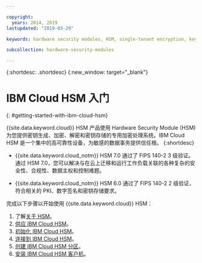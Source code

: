 ```yaml
---

copyright:
  years: 2014, 2019
lastupdated: "2019-03-29"

keywords: hardware security modules, HSM, single-tenant encryption, key management, FIPS certified, cryptographic, keys,

subcollection: hardware-security-modules

---
```


{:shortdesc: .shortdesc}
{:new_window: target="_blank"}

# IBM Cloud HSM 入门
{: #getting-started-with-ibm-cloud-hsm}

{{site.data.keyword.cloud}} HSM 产品使用 Hardware Security Module (HSM) 为您提供密钥生成、加密、解密和密钥存储的专用加密处理系统。IBM Cloud HSM 是一个集中的高可靠性设备，为敏感的数据事务提供信任根。
{:shortdesc}

* {{site.data.keyword.cloud_notm}} HSM 7.0 通过了 FIPS 140-2 3 级验证。通过 HSM 7.0，您可以解决与在云上迁移和运行工作负载关联的各种复杂的安全性、合规性、数据主权和控制难题。

* {{site.data.keyword.cloud_notm}} HSM 6.0 通过了 FIPS 140-2 2 级验证，符合相关的 PKI、数字签名和密钥存储要求。

完成以下步骤以开始使用 {{site.data.keyword.cloud}} HSM：
1. 了解[关于 HSM](/docs/infrastructure/hardware-security-modules?topic=hardware-security-modules-about-ibm-cloud-hsm#about-ibm-cloud-hsm)。
2. [供应 IBM Cloud HSM](/docs/infrastructure/hardware-security-modules?topic=hardware-security-modules-provisioning-ibm-cloud-hsm#provisioning-ibm-cloud-hs)。
3. [初始化 IBM Cloud HSM](/docs/infrastructure/hardware-security-modules?topic=hardware-security-modules-initializing-the-ibm-cloud-hsm#initializing-the-ibm-cloud-hsm)。
4. [连接到 IBM Cloud HSM](/docs/infrastructure/hardware-security-modules?topic=hardware-security-modules-connecting-to-ibm-cloud-hsm#connecting-to-ibm-cloud-hsm)。
5. [创建 IBM Cloud HSM 分区](/docs/infrastructure/hardware-security-modules?topic=hardware-security-modules-creating-ibm-cloud-hsm-partitions#creating-ibm-cloud-hsm-partitions)。
6. [安装 IBM Cloud HSM 客户机](/docs/infrastructure/hardware-security-modules?topic=hardware-security-modules-installing-the-ibm-cloud-hsm-client#installing-the-ibm-cloud-hsm-client)。
